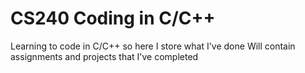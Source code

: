 # CS240 Coding in C/C++

Learning to code in C/C++ so here I store what I've done
Will contain assignments and projects that I've completed